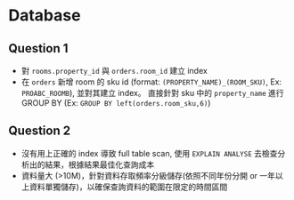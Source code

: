# Database 

## Question 1
- 對 `rooms.property_id` 與 `orders.room_id` 建立 index
- 在 `orders` 新增 room 的 sku id (format: `(PROPERTY_NAME)_(ROOM_SKU)`, Ex: `PROABC_ROOMB`), 並對其建立 index。 直接針對 sku 中的 `property_name` 進行 GROUP BY (Ex: `GROUP BY left(orders.room_sku,6)`)

## Question 2
- 沒有用上正確的 index 導致 full table scan, 使用 `EXPLAIN ANALYSE` 去檢查分析出的結果，根據結果最佳化查詢成本
- 資料量大 (>10M)，針對資料存取頻率分級儲存(依照不同年份分開 or 一年以上資料單獨儲存)，以確保查詢資料的範圍在限定的時間區間
